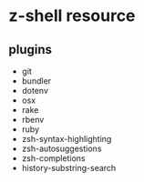 # z-shell resource

## plugins

* git
* bundler
* dotenv
* osx
* rake
* rbenv
* ruby
* zsh-syntax-highlighting
* zsh-autosuggestions
* zsh-completions
* history-substring-search
